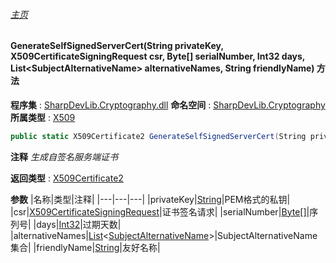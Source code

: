 ###### [主页](./Index.md "主页")
#### GenerateSelfSignedServerCert(String privateKey, X509CertificateSigningRequest csr, Byte[] serialNumber, Int32 days, List\<SubjectAlternativeName\> alternativeNames, String friendlyName) 方法
**程序集** : [SharpDevLib.Cryptography.dll](./SharpDevLib.Cryptography.assembly.md "SharpDevLib.Cryptography.dll")
**命名空间** : [SharpDevLib.Cryptography](./SharpDevLib.Cryptography.namespace.md "SharpDevLib.Cryptography")
**所属类型** : [X509](./SharpDevLib.Cryptography.X509.md "X509")
``` csharp
public static X509Certificate2 GenerateSelfSignedServerCert(String privateKey, X509CertificateSigningRequest csr, Byte[] serialNumber, Int32 days, List<SubjectAlternativeName> alternativeNames, String friendlyName)
```
**注释**
*生成自签名服务端证书*

**返回类型** : [X509Certificate2](https://learn.microsoft.com/en-us/dotnet/api/system.security.cryptography.x509certificates.x509certificate2 "X509Certificate2")

**参数**
|名称|类型|注释|
|---|---|---|
|privateKey|[String](https://learn.microsoft.com/en-us/dotnet/api/system.string "String")|PEM格式的私钥|
|csr|[X509CertificateSigningRequest](./SharpDevLib.Cryptography.X509CertificateSigningRequest.md "X509CertificateSigningRequest")|证书签名请求|
|serialNumber|[Byte\[\]](https://learn.microsoft.com/en-us/dotnet/api/system.byte[] "Byte\[\]")|序列号|
|days|[Int32](https://learn.microsoft.com/en-us/dotnet/api/system.int32 "Int32")|过期天数|
|alternativeNames|[List](https://learn.microsoft.com/en-us/dotnet/api/system.collections.generic.list-1 "List")\<[SubjectAlternativeName](./SharpDevLib.Cryptography.SubjectAlternativeName.md "SubjectAlternativeName")\>|SubjectAlternativeName集合|
|friendlyName|[String](https://learn.microsoft.com/en-us/dotnet/api/system.string "String")|友好名称|

